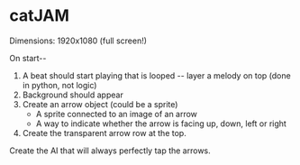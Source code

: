 # catJAM

Dimensions: 1920x1080 (full screen!)

On start--
1. A beat should start playing that is looped -- layer a melody on top (done in python, not logic)
2. Background should appear
3. Create an arrow object (could be a sprite)
    - A sprite connected to an image of an arrow
    - A way to indicate whether the arrow is facing up, down, left or right
4. Create the transparent arrow row at the top.


Create the AI that will always perfectly tap the arrows.
